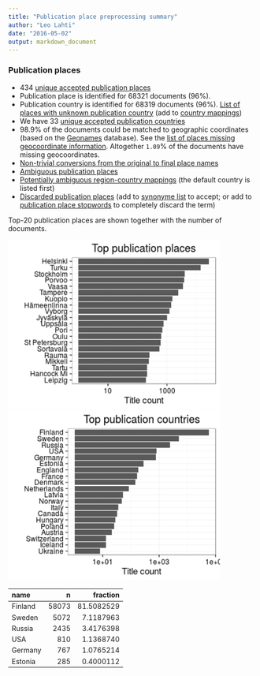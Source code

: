 ```yaml
---
title: "Publication place preprocessing summary"
author: "Leo Lahti"
date: "2016-05-02"
output: markdown_document
---
```


### Publication places

 * 434 [unique accepted publication places](output.tables/publication_place_accepted.csv)
 * Publication place is identified for 68321 documents (96%). 
 * Publication country is identified for 68319 documents (96%). [List of places with unknown publication country](output.tables/publication_place_missingcountry.csv) (add to [country mappings](https://github.com/rOpenGov/bibliographica/blob/master/inst/extdata/reg2country.csv))
 * We have 33 [unique accepted publication countries](output.tables/country_accepted.csv)
 * 98.9% of the documents could be matched to geographic coordinates (based on the [Geonames](http://download.geonames.org/export/dump/) database). See the [list of places missing geocoordinate information](output.tables/absentgeocoordinates.csv). Altogether ``1.09``% of the documents have missing geocoordinates.
 * [Non-trivial conversions from the original to final place names](output.tables/publication_place_conversion_nontrivial.csv)
 * [Ambiguous publication places](output.tables/publication_place_ambiguous.csv)
 * [Potentially ambiguous region-country mappings](output.tables/publication_country_ambiguous.csv) (the default country is listed first)
 * [Discarded publication places](output.tables/publication_place_discarded.csv) (add to [synonyme list](https://github.com/rOpenGov/bibliographica/blob/master/inst/extdata/PublicationPlaceSynonymes.csv) to accept; or add to [publication place stopwords](https://github.com/rOpenGov/bibliographica/blob/master/inst/extdata/stopwords_for_place.csv) to completely discard the term)

Top-20 publication places are shown together with the number of documents.

<img src="figure/summaryplace-1.png" title="plot of chunk summaryplace" alt="plot of chunk summaryplace" width="430px" /><img src="figure/summaryplace-2.png" title="plot of chunk summaryplace" alt="plot of chunk summaryplace" width="430px" />



|name    |     n|   fraction|
|:-------|-----:|----------:|
|Finland | 58073| 81.5082529|
|Sweden  |  5072|  7.1187963|
|Russia  |  2435|  3.4176398|
|USA     |   810|  1.1368740|
|Germany |   767|  1.0765214|
|Estonia |   285|  0.4000112|
